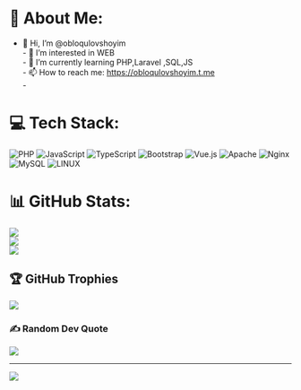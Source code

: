 # 💫 About Me:
- 👋 Hi, I’m @obloqulovshoyim <br>- 👀 I’m interested in WEB <br>- 🌱 I’m currently learning PHP,Laravel ,SQL,JS<br>- 📫 How to reach me: https://obloqulovshoyim.t.me<br>- 


# 💻 Tech Stack:
![PHP](https://img.shields.io/badge/php-%23777BB4.svg?style=for-the-badge&logo=php&logoColor=white) ![JavaScript](https://img.shields.io/badge/javascript-%23323330.svg?style=for-the-badge&logo=javascript&logoColor=%23F7DF1E) ![TypeScript](https://img.shields.io/badge/typescript-%23007ACC.svg?style=for-the-badge&logo=typescript&logoColor=white) ![Bootstrap](https://img.shields.io/badge/bootstrap-%23563D7C.svg?style=for-the-badge&logo=bootstrap&logoColor=white) ![Vue.js](https://img.shields.io/badge/vuejs-%2335495e.svg?style=for-the-badge&logo=vuedotjs&logoColor=%234FC08D) ![Apache](https://img.shields.io/badge/apache-%23D42029.svg?style=for-the-badge&logo=apache&logoColor=white) ![Nginx](https://img.shields.io/badge/nginx-%23009639.svg?style=for-the-badge&logo=nginx&logoColor=white) ![MySQL](https://img.shields.io/badge/mysql-%2300f.svg?style=for-the-badge&logo=mysql&logoColor=white) ![LINUX](https://img.shields.io/badge/Linux-FCC624?style=for-the-badge&logo=linux&logoColor=black)
# 📊 GitHub Stats:
![](https://github-readme-stats.vercel.app/api?username=ShoyimObloqulov&theme=dark&hide_border=false&include_all_commits=false&count_private=false)<br/>
![](https://github-readme-streak-stats.herokuapp.com/?user=ShoyimObloqulov&theme=dark&hide_border=false)<br/>
![](https://github-readme-stats.vercel.app/api/top-langs/?username=ShoyimObloqulov&theme=dark&hide_border=false&include_all_commits=false&count_private=false&layout=compact)

## 🏆 GitHub Trophies
![](https://github-profile-trophy.vercel.app/?username=ShoyimObloqulov&theme=buddhism&no-frame=false&no-bg=true&margin-w=4)

### ✍️ Random Dev Quote
![](https://quotes-github-readme.vercel.app/api?type=horizontal&theme=radical)

---
[![](https://visitcount.itsvg.in/api?id=ShoyimObloqulov&icon=0&color=0)](https://visitcount.itsvg.in)

<!-- Proudly created with GPRM ( https://gprm.itsvg.in ) -->
